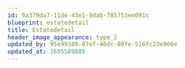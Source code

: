 ```yaml
---
id: 9a379da7-11de-43e1-9dab-785753ee091c
blueprint: estatedetail
title: Estatedetail
header_image_appearance: type_2
updated_by: 95e99389-87ef-46dc-89fe-516fc22e966e
updated_at: 1695589885
---
```

